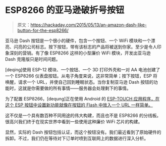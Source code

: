 # ESP8266 的亚马逊破折号按钮

> 原文：<https://hackaday.com/2015/05/13/an-amazon-dash-like-button-for-the-esp8266/>

亚马逊 Dash 按钮是一个很小的硬件，包含一个按钮、一个 WiFi 模块和一个漂亮、闪亮的公司标志。按下按钮，带有该标志的产品将被送到你家。至少是令人印象深刻的营销。有了像 ESP8266 这样的小型廉价 WiFi 模块，开发出亚马逊 Dash 克隆版只是时间问题。

[deqing]使用 ESP-12 模块、一个按钮、一个 3D 打印外壳和一对 AA 电池创建了一个 ESP8266 仪表盘按钮。从电子角度来说，这非常简单；按下按钮，ESP 将唤醒，请求一个 URL，并使自己回到睡眠状态。当你复制亚马逊 Dash 按钮的功能时，这就是你需要做的所有事情——服务器会处理剩下的事情。

为了配置 ESP8266，[dequng]正在使用 Android 的 [ESP-TOUCH 应用程序，在这个 ESP 按钮中设置新功能就像在按钮的 Flash 中放入一个 URL 一样简单。](https://github.com/EspressifApp/EsptouchForAndroid)

这不仅是一个具有数百种不同用途的伟大构建，而且也不是 ESP8266 的分线板。很高兴我们终于在现实世界中看到一些使用这种廉价 WiFi 芯片的构建。

显然，实际的 Dash 按钮包括认证，而这个按钮没有。我们最近看到了原始硬件的拆卸。不过，我们仍在等待对下订单时喷到互联网上的数据进行深入分析。